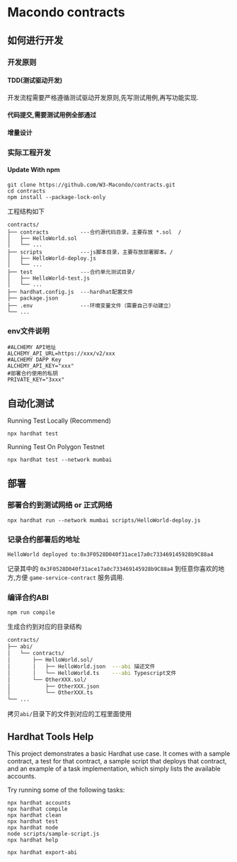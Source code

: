 # Macondo contracts

## 如何进行开发

### 开发原则

#### TDD(测试驱动开发)

开发流程需要严格遵循测试驱动开发原则,先写测试用例,再写功能实现.

#### 代码提交,需要测试用例全部通过

#### 增量设计

### 实际工程开发

#### Update With npm

```shell
git clone https://github.com/W3-Macondo/contracts.git
cd contracts
npm install --package-lock-only
```

工程结构如下

```shell
contracts/
├── contracts          ---合约源代码目录，主要存放 *.sol  /
│   ├── HelloWorld.sol
│   └── ...          
├── scripts            ---js脚本目录，主要存放部署脚本。/
│   ├── HelloWorld-deploy.js
│   └── ...
├── test               ---合约单元测试目录/
│   ├── HelloWorld-test.js 
│   └── ...
├── hardhat.config.js  ---hardhat配置文件
├── package.json
├── .env               ---环境变量文件（需要自己手动建立）
└── ...
```

### env文件说明

```env
#ALCHEMY API地址
ALCHEMY_API_URL=https://xxx/v2/xxx
#ALCHEMY DAPP Key
ALCHEMY_API_KEY="xxx"
#部署合约使用的私钥
PRIVATE_KEY="3xxx"
```

## 自动化测试

Running Test Locally (Recommend)

```shell
npx hardhat test
```

Running Test On Polygon Testnet

```shell
npx hardhat test --network mumbai 
```

## 部署

### 部署合约到测试网络 or 正式网络

```shell
npx hardhat run --network mumbai scripts/HelloWorld-deploy.js  
```

### 记录合约部署后的地址

```shell
HelloWorld deployed to:0x3F0528D040f31ace17a0c733469145928b9C88a4 
```

记录其中的 `0x3F0528D040f31ace17a0c733469145928b9C88a4` 到任意你喜欢的地方,方便 `game-service-contract` 服务调用.

### 编译合约ABI

```shell
npm run compile
```

生成合约到对应的目录结构

```bash
contracts/
├── abi/
│   └── contracts/
│       ├── HelloWorld.sol/
│       │   ├── HelloWorld.json  ---abi 描述文件
│       │   └── HelloWorld.ts    ---abi Typescript文件
│       └── OtherXXX.sol/
│           ├── OtherXXX.json
│           └── OtherXXX.ts
└── ...
```

拷贝`abi/`目录下的文件到对应的工程里面使用

## Hardhat Tools Help

This project demonstrates a basic Hardhat use case. It comes with a sample contract, a test for that contract, a sample script that deploys that contract, and an example of a task implementation, which simply lists the available accounts.

Try running some of the following tasks:

```shell
npx hardhat accounts
npx hardhat compile
npx hardhat clean
npx hardhat test
npx hardhat node
node scripts/sample-script.js
npx hardhat help

npx hardhat export-abi
```

